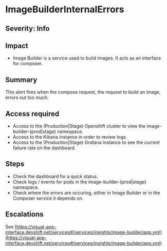ImageBuilderInternalErrors
==========================

Severity: Info
--------------

Impact
------

-   Image Builder is a service used to build images. It acts as an
    interface for composer.

Summary
-------

This alert fires when the compose request, the request to build an
image, errors out too much.

Access required
---------------

-   Access to the (Production|Stage) Openshift cluster to view the
    image-builder-(prod|stage) namespace.
-   Access to the Kibana instance in order to review logs.
-   Access to the (Production|Stage) Grafana instance to see the current
    failure rate on the dashboard.

Steps
-----

-   Check the dashboard for a quick status.
-   Check logs / events for pods in the image-builder-(prod|stage)
    namespace.
-   Check where the errors are occuring, either in Image Builder or in
    the Composer service it depends on.

Escalations
-----------

See
[https://visual-app-interface.devshift.net/services#/services/insights/image-builder/app.yml](https://visual-app-interface.devshift.net/services#/services/insights/image-builder/app.yml)
